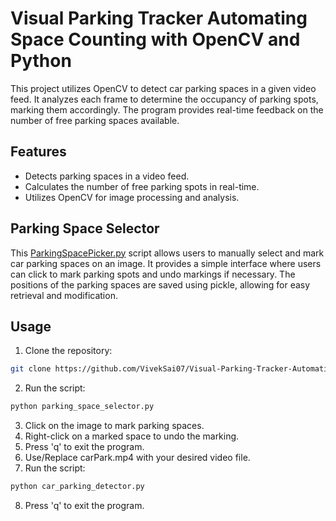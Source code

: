 # Visual Parking Tracker Automating Space Counting with OpenCV and Python
This project utilizes OpenCV to detect car parking spaces in a given video feed. It analyzes each frame to determine the occupancy of parking spots, marking them accordingly. The program provides real-time feedback on the number of free parking spaces available.

## Features

- Detects parking spaces in a video feed.
- Calculates the number of free parking spots in real-time.
- Utilizes OpenCV for image processing and analysis.

## Parking Space Selector

This [ParkingSpacePicker.py](https://github.com/VivekSai07/Visual-Parking-Tracker-Automating-Space-Counting-with-OpenCV-and-Python/blob/main/ParkingSpacePicker.py) script allows users to manually select and mark car parking spaces on an image. It provides a simple interface where users can click to mark parking spots and undo markings if necessary. The positions of the parking spaces are saved using pickle, allowing for easy retrieval and modification.

## Usage
1. Clone the repository:
```bash
git clone https://github.com/VivekSai07/Visual-Parking-Tracker-Automating-Space-Counting-with-OpenCV-and-Python.git
```
2. Run the script:
```bash
python parking_space_selector.py
```
3. Click on the image to mark parking spaces.
4. Right-click on a marked space to undo the marking.
5. Press 'q' to exit the program.
6. Use/Replace carPark.mp4 with your desired video file.
7. Run the script:
```bash
python car_parking_detector.py
```
8. Press 'q' to exit the program.
